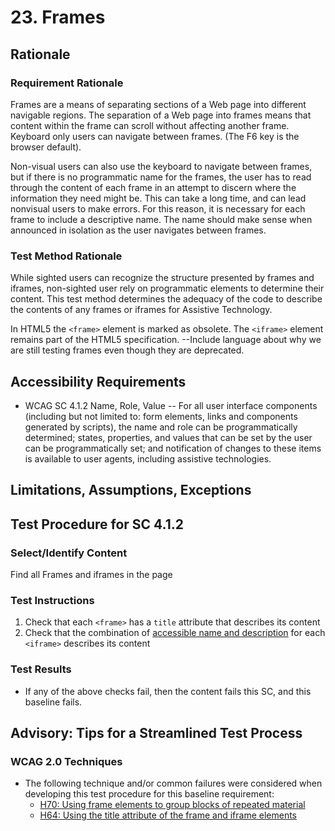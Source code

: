 # 23. Frames
## Rationale
### Requirement Rationale
Frames are a means of separating sections of a Web page into different navigable regions. The separation of a Web page into frames means that content within the frame can scroll without affecting another frame. Keyboard only users can navigate between frames. (The F6 key is the browser default).

Non-visual users can also use the keyboard to navigate between frames, but if there is no programmatic name for the frames, the user has to read through the content of each frame in an attempt to discern where the information they need might be. This can take a long time, and can lead nonvisual users to make errors. For this reason, it is necessary for each frame to include a descriptive name. The name should make sense when announced in isolation as the user navigates between frames.

### Test Method Rationale
While sighted users can recognize the structure presented by frames and iframes, non-sighted user rely on programmatic elements to determine their content. This test method determines the adequacy of the code to describe the contents of any frames or iframes for Assistive Technology.

In HTML5 the `<frame>` element is marked as obsolete. The `<iframe>` element remains part of the HTML5 specification. --Include language about why we are still testing frames even though they are deprecated.


## Accessibility Requirements
* WCAG SC 4.1.2 Name, Role, Value -- For all user interface components (including but not limited to: form elements, links and components generated by scripts), the name and role can be programmatically determined; states, properties, and values that can be set by the user can be programmatically set; and notification of changes to these items is available to user agents, including assistive technologies.

## Limitations, Assumptions, Exceptions

## Test Procedure for SC 4.1.2
### Select/Identify Content
Find all Frames and iframes in the page

### Test Instructions
1. Check that each `<frame>` has a `title` attribute that describes its content 
1. Check that the combination of [accessible name and description](https://www.w3.org/TR/html-aam-1.0/#iframe-element) for each `<iframe>` describes its content

### Test Results
* If any of the above checks fail, then the content fails this SC, and this baseline fails.

## Advisory: Tips for a Streamlined Test Process

### WCAG 2.0 Techniques
* The following technique and/or common failures were considered when developing this test procedure for this baseline requirement:
    * [H70: Using frame elements to group blocks of repeated material](http://www.w3.org/TR/WCAG20-TECHS/H70.html)
    * [H64: Using the title attribute of the frame and iframe elements](http://www.w3.org/TR/WCAG20-TECHS/H64.html)
